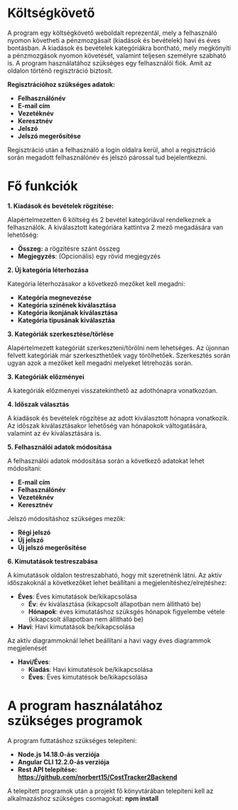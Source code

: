 
# Költségkövető

A program egy költségkövető weboldalt reprezentál, mely a felhasználó nyomon követheti a pénzmozgásait (kiadások és bevételek) havi és éves bontásban. A kiadások és bevételek kategóriákra bontható, mely megkönyíti a pénzmozgások nyomon követését, valamint teljesen személyre szabható is. 
A program használatához szükséges egy felhasználói fiók. Amit az oldalon történő regisztráció biztosít.

**Regisztrációhoz szükséges adatok:**

- **Felhasználónév**
- **E-mail cím**
- **Vezetéknév**
- **Keresztnév**
- **Jelszó**
- **Jelszó megerősítése**

Regisztráció után a felhasználó a login oldalra kerül, ahol a regisztráció során megadott felhasználónév és jelszó párossal tud bejelentkezni.

# Fő funkciók

**1. Kiadások és bevételek rögzítése:**

Alapértelmezetten 6 költség és 2 bevétel kategóriával rendelkeznek a felhasználók.
A kiválasztott kategóriára kattintva 2 mező megadására van lehetőség:

- **Összeg:** a rögzítésre szánt összeg
- **Megjegyzés**: (Opcionális) egy rövid megjegyzés

**2. Új kategória léterhozása**

Kategória léterhozásakor a következő mezőket kell megadni:

- **Kategória megnevezése**
- **Kategória színének kiválasztása**
- **Kategória ikonjának kiválasztása**
- **Kategória tipusának kiválasztáa**

**3. Kategóriák szerkesztése/törlése**

Alapértelmezett kategóriát szerkeszteni/törölni nem lehetséges. Az újonnan felvett kategóriák már szerkeszthetőek vagy törölhetőek. Szerkesztés során ugyan azok a mezőket kell megadni melyeket létrehozás során.

**3. Kategóriák előzményei**

A kategóriák előzmenyei visszatekinthető az adothónapra vonatkozóan.

**4. Időszak választás**

A kiadások és bevételek rögzítése az adott kiválasztott hónapra vonatkozik. Az időszak kiválasztásakor lehetőség van hónapokok váltogatására, valamint az év kiválasztására is.


**5. Felhasználói adatok módosítása**

A felhasználói adatok módosítása során a következő adatokat lehet módosítani:

- **E-mail cím**
- **Felhasználónév**
- **Vezetéknév**
- **Keresztnév**

Jelszó módosításhoz szükséges mezők:

- **Régi jelszó**
- **Új jelszó**
- **Új jelszó megerősítése**

**6. Kimutatások testreszabása**

A kimutatások oldalon testreszabható, hogy mit szeretnénk látni. 
Az aktív időszakoknál a következőket lehet beállítani a megjelenítéshez/elrejtéshez:

- **Éves**: Éves kimutatások be/kikapcsolása
    - **Év**: év kiválasztása (kikapcsolt állapotban nem állitható be)
    - **Hónapok**: éves kimutatáshoz szüksgés hónapok figyelembe vétele (kikapcsolt állapotban nem állitható be)
- **Havi**: Havi kimutatások be/kikapcsolása

Az aktív diagrammoknál lehet beállítani a havi vagy éves diagrammok megjelenését

- **Havi/Éves**: 
    - **Kiadás**: Havi kimutatésok be/kikapcsolása
    - **Éves**: Éves kimutatésok be/kikapcsolása

# A program használatához szükséges programok

A program futtatáshoz szükséges telepíteni:

- **Node.js 14.18.0-ás verziója**
- **Angular CLI 12.2.0-ás verziója**
- **Rest API telepítése: https://github.com/norbert15/CostTracker2Backend**

A telepített programok után a projekt fő könyvtárában telepíteni kell az alkalmazáshoz szükséges csomagokat: **npm install**

